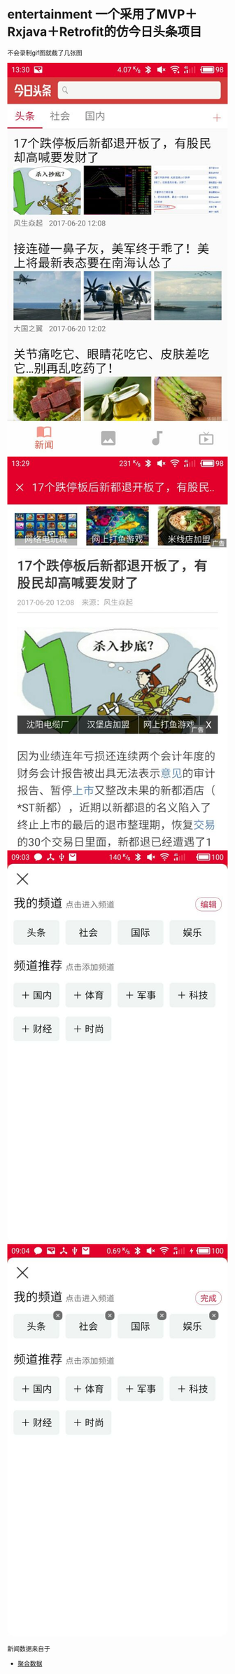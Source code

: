 # entertainment 一个采用了MVP＋Rxjava＋Retrofit的仿今日头条项目
不会录制gif图就截了几张图

![image](https://github.com/7hundeR/entertainment/blob/master/screens/main.jpg)
![image](https://github.com/7hundeR/entertainment/blob/master/screens/newsdetail.jpg)
![image](https://github.com/7hundeR/entertainment/blob/master/screens/mychannel.jpg)
![image](https://github.com/7hundeR/entertainment/blob/master/screens/updatechannel.jpg)

新闻数据来自于
- [聚合数据](https://www.juhe.cn/)

